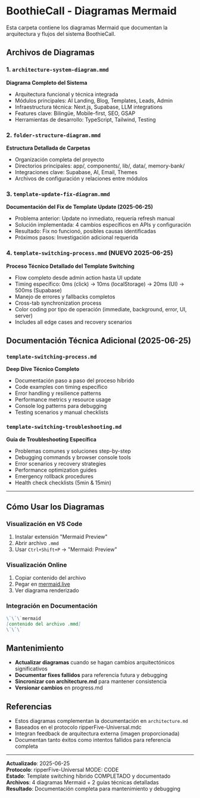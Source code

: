 # BoothieCall - Diagramas Mermaid

Esta carpeta contiene los diagramas Mermaid que documentan la arquitectura y flujos del sistema BoothieCall.

## Archivos de Diagramas

### 1. `architecture-system-diagram.mmd`

**Diagrama Completo del Sistema**

- Arquitectura funcional y técnica integrada
- Módulos principales: AI Landing, Blog, Templates, Leads, Admin
- Infraestructura técnica: Next.js, Supabase, LLM integrations
- Features clave: Bilingüe, Mobile-first, SEO, GSAP
- Herramientas de desarrollo: TypeScript, Tailwind, Testing

### 2. `folder-structure-diagram.mmd`

**Estructura Detallada de Carpetas**

- Organización completa del proyecto
- Directorios principales: app/, components/, lib/, data/, memory-bank/
- Integraciones clave: Supabase, AI, Email, Themes
- Archivos de configuración y relaciones entre módulos

### 3. `template-update-fix-diagram.mmd`

**Documentación del Fix de Template Update (2025-06-25)**

- Problema anterior: Update no inmediato, requería refresh manual
- Solución implementada: 4 cambios específicos en APIs y configuración
- Resultado: Fix no funcionó, posibles causas identificadas
- Próximos pasos: Investigación adicional requerida

### 4. `template-switching-process.mmd` **(NUEVO 2025-06-25)**

**Proceso Técnico Detallado del Template Switching**

- Flow completo desde admin action hasta UI update
- Timing específico: 0ms (click) → 10ms (localStorage) → 20ms (UI) → 500ms (Supabase)
- Manejo de errores y fallbacks completos
- Cross-tab synchronization process
- Color coding por tipo de operación (immediate, background, error, UI, server)
- Includes all edge cases and recovery scenarios

## Documentación Técnica Adicional (2025-06-25)

### `template-switching-process.md`

**Deep Dive Técnico Completo**

- Documentación paso a paso del proceso híbrido
- Code examples con timing específico
- Error handling y resilience patterns
- Performance metrics y resource usage
- Console log patterns para debugging
- Testing scenarios y manual checklists

### `template-switching-troubleshooting.md`

**Guía de Troubleshooting Específica**

- Problemas comunes y soluciones step-by-step
- Debugging commands y browser console tools
- Error scenarios y recovery strategies
- Performance optimization guides
- Emergency rollback procedures
- Health check checklists (5min & 15min)

---

## Cómo Usar los Diagramas

### Visualización en VS Code

1. Instalar extensión "Mermaid Preview"
2. Abrir archivo `.mmd`
3. Usar `Ctrl+Shift+P` → "Mermaid: Preview"

### Visualización Online

1. Copiar contenido del archivo
2. Pegar en [mermaid.live](https://mermaid.live)
3. Ver diagrama renderizado

### Integración en Documentación

```markdown
\`\`\`mermaid
[contenido del archivo .mmd]
\`\`\`
```

## Mantenimiento

- **Actualizar diagramas** cuando se hagan cambios arquitectónicos significativos
- **Documentar fixes fallidos** para referencia futura y debugging
- **Sincronizar con architecture.md** para mantener consistencia
- **Versionar cambios** en progress.md

## Referencias

- Estos diagramas complementan la documentación en `architecture.md`
- Baseados en el protocolo ripperFive-Universal.mdc
- Integran feedback de arquitectura externa (imagen proporcionada)
- Documentan tanto éxitos como intentos fallidos para referencia completa

---

**Actualizado**: 2025-06-25  
**Protocolo**: ripperFive-Universal MODE: CODE  
**Estado**: Template switching híbrido COMPLETADO y documentado  
**Archivos**: 4 diagramas Mermaid + 2 guías técnicas detalladas  
**Resultado**: Documentación completa para mantenimiento y debugging

